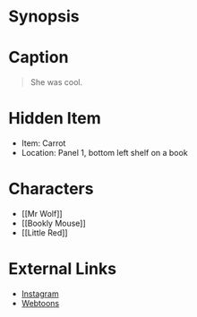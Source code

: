 # Synopsis


# Caption
> She was cool.

# Hidden Item
* Item: Carrot
* Location: <spoiler>Panel 1, bottom left shelf on a book</spoiler>

# Characters
* [[Mr Wolf]]
* [[Bookly Mouse]]
* [[Little Red]]

# External Links
* [Instagram](https://www.instagram.com/p/B4tPVj2Dk4B/)
* [Webtoons](https://www.webtoons.com/en/challenge/twistwood-tales/17-mr-wolf/viewer?title_no=344740&episode_no=19)